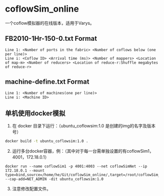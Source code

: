 # coflowSim_online
一个coflow模拟器的在线版本，适用于Varys。


## FB2010-1Hr-150-0.txt Format
```
Line 1: <Number of ports in the fabric> <Number of coflows below (one per line)>
Line i: <Coflow ID> <Arrival time (ms)> <Number of mappers> <Location of map-m> <Number of reducers> <Location of reduce-r:Shuffle megabytes of reduce-r>
```

## machine-define.txt Format
```
Line 1: <Number of machines(one per line)>
Line i: <Machine ID> 
```

## 单机使用docker模拟

1. 在 docker 目录下运行：（ubuntu_coflowsim:1.0 是创建的img的名字及版本号）
```Bash
docker build -t ubuntu_coflowsim:1.0 .
```
2. 运行多台docker容器，例：（其中对于每一台需单独设置的有coflowSim1，4001，172.18.0.1）
```
docker run --name coflowSim1 -p 4001:4003 --net coflowSimNet --ip 172.18.0.1 --mount type=bind,source=/home/he/Git/coflowSim_online/,target=/root/coflowSim_online/,readonly --cap-add=NET_ADMIN -dit ubuntu_coflowsim:1.0
```
3. 注意修改配置文件。